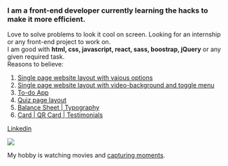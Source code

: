 ### I am a front-end developer currently learning the hacks to make it more efficient. 
Love to solve problems to look it cool on screen. Looking for an internship or any front-end project to work on.
<br>
I am good with <strong>html, css, javascript, react, sass, boostrap, jQuery</strong> or any given required task. 
<br>
Reasons to believe: 
<br>
1. [Single page website layout with vaious options](https://website-using-bootstrap5.vercel.app)
2. [Single page website layout with video-background and toggle menu](https://production-house-jfja.vercel.app)
3. [To-do App](https://to-do-app-dn5u.vercel.app)
4. [Quiz page layout](https://quiz-accessibilty.vercel.app)
5. [Balance Sheet](https://balance-sheet-iota.vercel.app/)[ | Typography](https://typography-by-fcc.vercel.app/)
6. [Card](https://nft-preview-card-component-five-topaz.vercel.app/)[ | QR Card](https://qr-component-eosin.vercel.app/)[ | Testimonials](https://testimonials-using-grid.vercel.app/)

<!--
**Achuyat-Joy/Achuyat-Joy** is a ✨ _special_ ✨ repository because its `README.md` (this file) appears on your GitHub profile.

Here are some ideas to get you started:

- 🔭 I’m currently working on ...
- 🌱 I’m currently learning ...
- 👯 I’m looking to collaborate on ...
- 🤔 I’m looking for help with ...
- 💬 Ask me about ...
- 📫 How to reach me: ...
- 😄 Pronouns: ...
- ⚡ Fun fact: ...
-->
[Linkedin](https://www.linkedin.com/in/achuyat-saha-joy-32a987128/) 


<img src="https://www.codewars.com/users/Achuyat-Joy/badges/micro?theme=light">

My hobby is watching movies and [capturing moments](https://www.flickr.com/photos/achuyat/).
